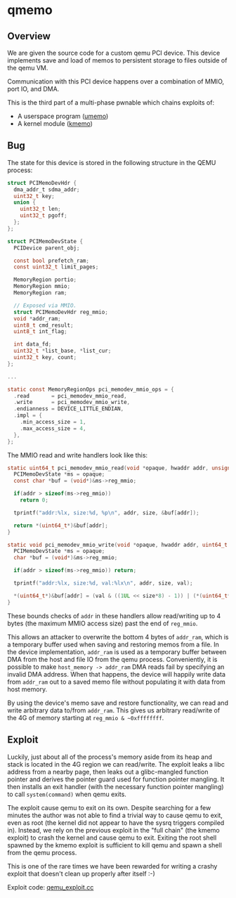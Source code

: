 # qmemo

## Overview

We are given the source code for a custom qemu PCI device. This device
implements save and load of memos to persistent storage to files outside
of the qemu VM.

Communication with this PCI device happens over a combination of MMIO,
port IO, and DMA.

This is the third part of a multi-phase pwnable which chains exploits
of:
 - A userspace program ([umemo](https://github.com/mmm-team/public-writeups/tree/main/seccon2023/pwn_umemo))
 - A kernel module ([kmemo](https://github.com/mmm-team/public-writeups/tree/main/seccon2023/pwn_kmemo))

## Bug

The state for this device is stored in the following structure in the
QEMU process:
```c
struct PCIMemoDevHdr {
  dma_addr_t sdma_addr;
  uint32_t key;
  union {
    uint32_t len;
    uint32_t pgoff;
  };
};

struct PCIMemoDevState {
  PCIDevice parent_obj;

  const bool prefetch_ram;
  const uint32_t limit_pages;

  MemoryRegion portio;
  MemoryRegion mmio;
  MemoryRegion ram;

  // Exposed via MMIO.
  struct PCIMemoDevHdr reg_mmio;
  void *addr_ram;
  uint8_t cmd_result;
  uint8_t int_flag;

  int data_fd;
  uint32_t *list_base, *list_cur;
  uint32_t key, count;
};

...

static const MemoryRegionOps pci_memodev_mmio_ops = {
  .read       = pci_memodev_mmio_read,
  .write      = pci_memodev_mmio_write,
  .endianness = DEVICE_LITTLE_ENDIAN,
  .impl = {
    .min_access_size = 1,
    .max_access_size = 4,
  },
};
```

The MMIO read and write handlers look like this:
```c
static uint64_t pci_memodev_mmio_read(void *opaque, hwaddr addr, unsigned size) {
  PCIMemoDevState *ms = opaque;
  const char *buf = (void*)&ms->reg_mmio;

  if(addr > sizeof(ms->reg_mmio))
    return 0;

  tprintf("addr:%lx, size:%d, %p\n", addr, size, &buf[addr]);

  return *(uint64_t*)&buf[addr];
}

static void pci_memodev_mmio_write(void *opaque, hwaddr addr, uint64_t val, unsigned size) {
  PCIMemoDevState *ms = opaque;
  char *buf = (void*)&ms->reg_mmio;

  if(addr > sizeof(ms->reg_mmio)) return;

  tprintf("addr:%lx, size:%d, val:%lx\n", addr, size, val);

  *(uint64_t*)&buf[addr] = (val & ((1UL << size*8) - 1)) | (*(uint64_t*)&buf[addr] & ~((1UL << size*8) - 1));
}
```

These bounds checks of `addr` in these handlers allow read/writing up to
4 bytes (the maximum MMIO access size) past the end of `reg_mmio`.

This allows an attacker to overwrite the bottom 4 bytes of `addr_ram`,
which is a temporary buffer used when saving and restoring memos from a
file. In the device implementation, `addr_ram` is used as a temporary
buffer between DMA from the host and file IO from the qemu process.
Conveniently, it is possible to make `host_memory -> addr_ram` DMA reads
fail by specifying an invalid DMA address. When that happens, the device
will happily write data from `addr_ram` out to a saved memo file without
populating it with data from host memory.

By using the device's memo save and restore functionality, we can read
and write arbitrary data to/from `addr_ram`. This gives us arbitrary
read/write of the 4G of memory starting at `reg_mmio & ~0xffffffff`.

## Exploit

Luckily, just about all of the process's memory aside from its heap and
stack is located in the 4G region we can read/write. The exploit leaks a
libc address from a nearby page, then leaks out a glibc-mangled function
pointer and derives the pointer guard used for function pointer
mangling. It then installs an exit handler (with the necessary function
pointer mangling) to call `system(command)` when qemu exits.

The exploit cause qemu to exit on its own. Despite searching for a few
minutes the author was not able to find a trivial way to cause qemu to
exit, even as root (the kernel did not appear to have the sysrq triggers
compiled in). Instead, we rely on the previous exploit in the "full
chain" (the kmemo exploit) to crash the kernel and cause qemu to exit.
Exiting the root shell spawned by the kmemo exploit is sufficient to
kill qemu and spawn a shell from the qemu process.

This is one of the rare times we have been rewarded for writing a crashy
exploit that doesn't clean up properly after itself :-)

Exploit code: [qemu_exploit.cc](qemu_exploit.cc)
